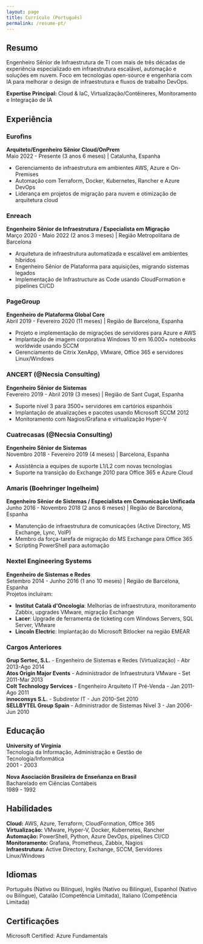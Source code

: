 ```yaml
---
layout: page
title: Currículo (Português)
permalink: /resume-pt/
---
```


## Resumo
Engenheiro Sênior de Infraestrutura de TI com mais de três décadas de experiência especializado em infraestrutura escalável, automação e soluções em nuvem. Foco em tecnologias open-source e engenharia com IA para melhorar o design de infraestrutura e fluxos de trabalho DevOps.

**Expertise Principal:** Cloud & IaC, Virtualização/Contêineres, Monitoramento e Integração de IA

## Experiência

### Eurofins
**Arquiteto/Engenheiro Sênior Cloud/OnPrem**  
Maio 2022 - Presente (3 anos 6 meses) | Catalunha, Espanha  
- Gerenciamento de infraestrutura em ambientes AWS, Azure e On-Premises
- Automação com Terraform, Docker, Kubernetes, Rancher e Azure DevOps
- Liderança em projetos de migração para nuvem e otimização de arquitetura cloud

### Enreach
**Engenheiro Sênior de Infraestrutura / Especialista em Migração**  
Março 2020 - Maio 2022 (2 anos 3 meses) | Região Metropolitana de Barcelona  
- Arquitetura de infraestrutura automatizada e escalável em ambientes híbridos
- Engenheiro Sênior de Plataforma para aquisições, migrando sistemas legados
- Implementação de Infrastructure as Code usando CloudFormation e pipelines CI/CD

### PageGroup
**Engenheiro de Plataforma Global Core**  
Abril 2019 - Fevereiro 2020 (11 meses) | Região de Barcelona, Espanha  
- Projeto e implementação de migrações de servidores para Azure e AWS
- Implantação de imagem corporativa Windows 10 em 16.000+ notebooks worldwide usando SCCM
- Gerenciamento de Citrix XenApp, VMware, Office 365 e servidores Linux/Windows

### ANCERT (@Necsia Consulting)
**Engenheiro Sênior de Sistemas**  
Fevereiro 2019 - Abril 2019 (3 meses) | Região de Sant Cugat, Espanha  
- Suporte nível 3 para 3500+ servidores em cartórios espanhóis
- Implantação de atualizações e pacotes usando Microsoft SCCM 2012
- Monitoramento com Nagios/Grafana e virtualização Hyper-V

### Cuatrecasas (@Necsia Consulting)
**Engenheiro Sênior de Sistemas**  
Novembro 2018 - Fevereiro 2019 (4 meses) | Barcelona, Espanha  
- Assistência a equipes de suporte L1/L2 com novas tecnologias
- Suporte na transição do Exchange 2010 para Office 365 e Azure Cloud

### Amaris (Boehringer Ingelheim)
**Engenheiro Sênior de Sistemas / Especialista em Comunicação Unificada**  
Junho 2016 - Novembro 2018 (2 anos 6 meses) | Região de Barcelona, Espanha  
- Manutenção de infraestrutura de comunicações (Active Directory, MS Exchange, Lync, VoIP)
- Membro da força-tarefa de migração do MS Exchange para Office 365
- Scripting PowerShell para automação

### Nextel Engineering Systems
**Engenheiro de Sistemas e Redes**  
Setembro 2014 - Junho 2016 (1 ano 10 meses) | Região de Barcelona, Espanha  
Projetos incluíram:
- **Institut Català d'Oncologia**: Melhorias de infraestrutura, monitoramento Zabbix, upgrades VMware, migração Exchange
- **Lacer**: Upgrade de ferramenta de ticketing com Windows Servers, SQL Server, VMware
- **Lincoln Electric**: Implantação do Microsoft Bitlocker na região EMEAR

### Cargos Anteriores
**Grup Sertec, S.L.** - Engenheiro de Sistemas e Redes (Virtualização) - Abr 2013-Ago 2014  
**Atos Origin Major Events** - Administrador de Infraestrutura VMware - Set 2011-Mar 2013  
**Colt Technology Services** - Engenheiro Arquiteto IT Pré-Venda - Jan 2011-Ago 2011  
**innoconsys S.L.** - Subdiretor IT - Jun 2010-Set 2010  
**SELLBYTEL Group Spain** - Administrador de Sistemas Nível 3 - Jan 2006-Jun 2010

## Educação
**University of Virginia**  
Tecnologia da Informação, Administração e Gestão de Tecnologia/Informática  
2001 - 2003

**Nova Asociación Brasileira de Enseñanza en Brasil**  
Bacharelado em Ciências Contábeis  
1989 - 1992

## Habilidades
**Cloud:** AWS, Azure, Terraform, CloudFormation, Office 365  
**Virtualização:** VMware, Hyper-V, Docker, Kubernetes, Rancher  
**Automação:** PowerShell, Python, Azure DevOps, pipelines CI/CD  
**Monitoramento:** Grafana, Prometheus, Zabbix, Nagios  
**Infraestrutura:** Active Directory, Exchange, SCCM, Servidores Linux/Windows

## Idiomas
Português (Nativo ou Bilíngue), Inglês (Nativo ou Bilíngue), Espanhol (Nativo ou Bilíngue), Catalão (Competência Limitada), Italiano (Competência Limitada)

## Certificações
Microsoft Certified: Azure Fundamentals